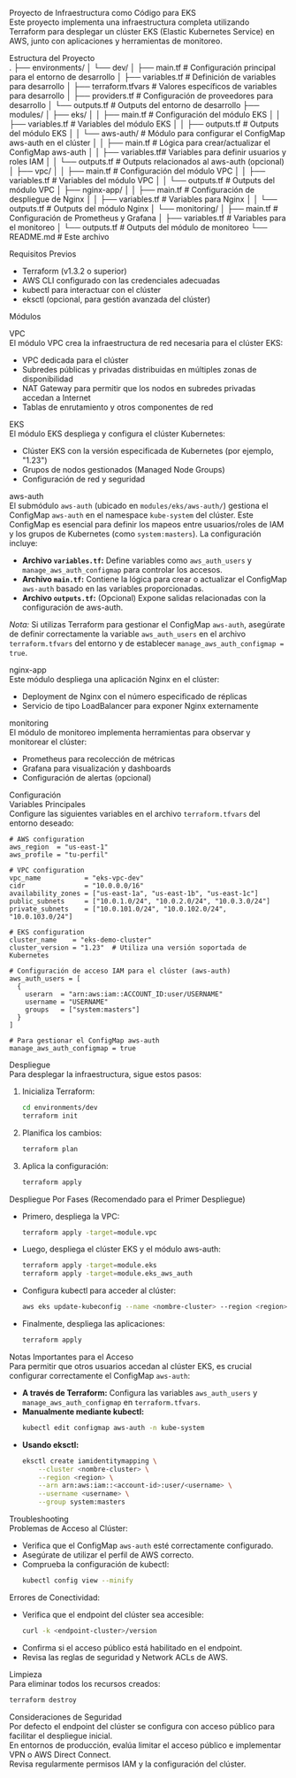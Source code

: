 Proyecto de Infraestructura como Código para EKS  
Este proyecto implementa una infraestructura completa utilizando Terraform para desplegar un clúster EKS (Elastic Kubernetes Service) en AWS, junto con aplicaciones y herramientas de monitoreo.

Estructura del Proyecto  
.
├── environments/
│   └── dev/
│       ├── main.tf          # Configuración principal para el entorno de desarrollo
│       ├── variables.tf     # Definición de variables para desarrollo
│       ├── terraform.tfvars # Valores específicos de variables para desarrollo
│       ├── providers.tf     # Configuración de proveedores para desarrollo
│       └── outputs.tf       # Outputs del entorno de desarrollo
├── modules/
│   ├── eks/
│   │   ├── main.tf          # Configuración del módulo EKS
│   │   ├── variables.tf     # Variables del módulo EKS
│   │   ├── outputs.tf       # Outputs del módulo EKS
│   │   └── aws-auth/        # Módulo para configurar el ConfigMap aws-auth en el clúster
│   │         ├── main.tf     # Lógica para crear/actualizar el ConfigMap aws-auth
│   │         ├── variables.tf# Variables para definir usuarios y roles IAM
│   │         └── outputs.tf  # Outputs relacionados al aws-auth (opcional)
│   ├── vpc/
│   │   ├── main.tf          # Configuración del módulo VPC
│   │   ├── variables.tf     # Variables del módulo VPC
│   │   └── outputs.tf       # Outputs del módulo VPC
│   ├── nginx-app/
│   │   ├── main.tf          # Configuración de despliegue de Nginx
│   │   ├── variables.tf     # Variables para Nginx
│   │   └── outputs.tf       # Outputs del módulo Nginx
│   └── monitoring/
│       ├── main.tf          # Configuración de Prometheus y Grafana
│       ├── variables.tf     # Variables para el monitoreo
│       └── outputs.tf       # Outputs del módulo de monitoreo
└── README.md                # Este archivo

Requisitos Previos

- Terraform (v1.3.2 o superior)
- AWS CLI configurado con las credenciales adecuadas
- kubectl para interactuar con el clúster
- eksctl (opcional, para gestión avanzada del clúster)

Módulos

VPC  
El módulo VPC crea la infraestructura de red necesaria para el clúster EKS:
- VPC dedicada para el clúster
- Subredes públicas y privadas distribuidas en múltiples zonas de disponibilidad
- NAT Gateway para permitir que los nodos en subredes privadas accedan a Internet
- Tablas de enrutamiento y otros componentes de red

EKS  
El módulo EKS despliega y configura el clúster Kubernetes:
- Clúster EKS con la versión especificada de Kubernetes (por ejemplo, "1.23")
- Grupos de nodos gestionados (Managed Node Groups)
- Configuración de red y seguridad

aws-auth  
El submódulo `aws-auth` (ubicado en `modules/eks/aws-auth/`) gestiona el ConfigMap `aws-auth` en el namespace `kube-system` del clúster. Este ConfigMap es esencial para definir los mapeos entre usuarios/roles de IAM y los grupos de Kubernetes (como `system:masters`). La configuración incluye:
- **Archivo `variables.tf`:** Define variables como `aws_auth_users` y `manage_aws_auth_configmap` para controlar los accesos.
- **Archivo `main.tf`:** Contiene la lógica para crear o actualizar el ConfigMap `aws-auth` basado en las variables proporcionadas.
- **Archivo `outputs.tf`:** (Opcional) Expone salidas relacionadas con la configuración de aws-auth.

*Nota:* Si utilizas Terraform para gestionar el ConfigMap `aws-auth`, asegúrate de definir correctamente la variable `aws_auth_users` en el archivo `terraform.tfvars` del entorno y de establecer `manage_aws_auth_configmap = true`.

nginx-app  
Este módulo despliega una aplicación Nginx en el clúster:
- Deployment de Nginx con el número especificado de réplicas
- Servicio de tipo LoadBalancer para exponer Nginx externamente

monitoring  
El módulo de monitoreo implementa herramientas para observar y monitorear el clúster:
- Prometheus para recolección de métricas
- Grafana para visualización y dashboards
- Configuración de alertas (opcional)

Configuración  
Variables Principales  
Configure las siguientes variables en el archivo `terraform.tfvars` del entorno deseado:

```hcl
# AWS configuration  
aws_region  = "us-east-1"  
aws_profile = "tu-perfil"

# VPC configuration  
vpc_name           = "eks-vpc-dev"  
cidr               = "10.0.0.0/16"  
availability_zones = ["us-east-1a", "us-east-1b", "us-east-1c"]  
public_subnets     = ["10.0.1.0/24", "10.0.2.0/24", "10.0.3.0/24"]  
private_subnets    = ["10.0.101.0/24", "10.0.102.0/24", "10.0.103.0/24"]

# EKS configuration  
cluster_name    = "eks-demo-cluster"  
cluster_version = "1.23"  # Utiliza una versión soportada de Kubernetes

# Configuración de acceso IAM para el clúster (aws-auth)  
aws_auth_users = [  
  {  
    userarn  = "arn:aws:iam::ACCOUNT_ID:user/USERNAME"  
    username = "USERNAME"  
    groups   = ["system:masters"]  
  }  
]

# Para gestionar el ConfigMap aws-auth
manage_aws_auth_configmap = true
```

Despliegue  
Para desplegar la infraestructura, sigue estos pasos:

1. Inicializa Terraform:
   ```sh
   cd environments/dev
   terraform init
   ```

2. Planifica los cambios:
   ```sh
   terraform plan
   ```

3. Aplica la configuración:
   ```sh
   terraform apply
   ```

Despliegue Por Fases (Recomendado para el Primer Despliegue)

- Primero, despliega la VPC:  
  ```sh
  terraform apply -target=module.vpc
  ```

- Luego, despliega el clúster EKS y el módulo aws-auth:  
  ```sh
  terraform apply -target=module.eks
  terraform apply -target=module.eks_aws_auth
  ```

- Configura kubectl para acceder al clúster:  
  ```sh
  aws eks update-kubeconfig --name <nombre-cluster> --region <region> --profile <perfil>
  ```

- Finalmente, despliega las aplicaciones:  
  ```sh
  terraform apply
  ```

Notas Importantes para el Acceso  
Para permitir que otros usuarios accedan al clúster EKS, es crucial configurar correctamente el ConfigMap `aws-auth`:
- **A través de Terraform:** Configura las variables `aws_auth_users` y `manage_aws_auth_configmap` en `terraform.tfvars`.
- **Manualmente mediante kubectl:**  
  ```sh
  kubectl edit configmap aws-auth -n kube-system
  ```
- **Usando eksctl:**  
  ```sh
  eksctl create iamidentitymapping \
      --cluster <nombre-cluster> \
      --region <region> \
      --arn arn:aws:iam::<account-id>:user/<username> \
      --username <username> \
      --group system:masters
  ```

Troubleshooting  
Problemas de Acceso al Clúster:  
- Verifica que el ConfigMap `aws-auth` esté correctamente configurado.
- Asegúrate de utilizar el perfil de AWS correcto.
- Comprueba la configuración de kubectl:
  ```sh
  kubectl config view --minify
  ```

Errores de Conectividad:  
- Verifica que el endpoint del clúster sea accesible:
  ```sh
  curl -k <endpoint-cluster>/version
  ```
- Confirma si el acceso público está habilitado en el endpoint.
- Revisa las reglas de seguridad y Network ACLs de AWS.

Limpieza  
Para eliminar todos los recursos creados:
```sh
terraform destroy
```

Consideraciones de Seguridad  
Por defecto el endpoint del clúster se configura con acceso público para facilitar el despliegue inicial.  
En entornos de producción, evalúa limitar el acceso público e implementar VPN o AWS Direct Connect.  
Revisa regularmente permisos IAM y la configuración del clúster.